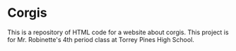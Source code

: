 # Corgis
This is a repository of HTML code for a website about corgis. This project is for Mr. Robinette's 4th period class at Torrey Pines High
School. 

